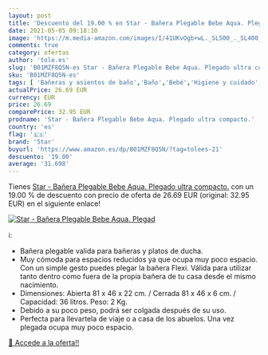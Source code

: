 ```yaml
---
layout: post
title: 'Descuento del 19.00 % en Star - Bañera Plegable Bebe Aqua. Plegad'
date: 2021-05-05 09:18:10
image: 'https://m.media-amazon.com/images/I/41UKvOgb+wL._SL500_._SL400_.jpg'
comments: true
category: ofertas
author: 'tole.es'
slug: 'B01MZF8Q5N-es Star - Bañera Plegable Bebe Aqua. Plegado ultra compacto.'
sku: 'B01MZF8Q5N-es'
tags: [ 'Bañeras y asientos de baño','Baño','Bebé','Higiene y cuidado','bebe','star', ]
actualPrice: 26.69 EUR
currency: EUR
price: 26.69
comparePrice: 32.95 EUR
prodname: 'Star - Bañera Plegable Bebe Aqua. Plegado ultra compacto.'
country: 'es'
flag: '🇪🇸'
brand: 'Star'
buyurl: 'https://www.amazon.es/dp/B01MZF8Q5N/?tag=tolees-21'
descuento: '19.00'
average: '31.698'
---
```


Tienes [Star - Bañera Plegable Bebe Aqua. Plegado ultra compacto.](https://www.amazon.es/dp/B01MZF8Q5N/?tag=tolees-21) con un 19.00 % de descuento con precio de oferta de 26.69 EUR (original: 32.95 EUR) en el siguiente enlace!

[![Star - Bañera Plegable Bebe Aqua. Plegad](https://m.media-amazon.com/images/I/41UKvOgb+wL._SL500_._SL400_.jpg)](https://www.amazon.es/dp/B01MZF8Q5N/?tag=tolees-21)

ℹ️:

- Bañera plegable valida para bañeras y platos de ducha.
- Muy cómoda para espacios reducidos ya que ocupa muy poco espacio. Con un simple gesto puedes plegar la bañera Flexi. Válida para utilizar tanto dentro como fuera de la propia bañera de tu casa desde el mismo nacimiento.
- Dimensiones: Abierta 81 x 46 x 22 cm. / Cerrada 81 x 46 x 6 cm. / Capacidad: 36 litros. Peso: 2 Kg.
- Debido a su poco peso, podrá ser colgada después de su uso.
- Perfecta para llevartela de viaje o a casa de los abuelos. Una vez plegada ocupa muy poco espacio.

[🛒 Accede a la oferta!!](https://www.amazon.es/dp/B01MZF8Q5N/?tag=tolees-21)
